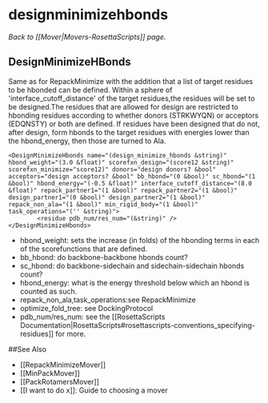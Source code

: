 # designminimizehbonds
*Back to [[Mover|Movers-RosettaScripts]] page.*
## DesignMinimizeHBonds

Same as for RepackMinimize with the addition that a list of target residues to be hbonded can be defined. Within a sphere of 'interface\_cutoff\_distance' of the target residues,the residues will be set to be designed.The residues that are allowed for design are restricted to hbonding residues according to whether donors (STRKWYQN) or acceptors (EDQNSTY) or both are defined. If residues have been designed that do not, after design, form hbonds to the target residues with energies lower than the hbond\_energy, then those are turned to Ala.

```
<DesignMinimizeHbonds name="(design_minimize_hbonds &string)" hbond_weight="(3.0 &float)" scorefxn_design="(score12 &string)" scorefxn_minimize="score12)" donors="design donors? &bool" acceptors="design acceptors? &bool" bb_hbond="(0 &bool)" sc_hbond="(1 &bool)" hbond_energy="(-0.5 &float)" interface_cutoff_distance="(8.0 &float)" repack_partner1="(1 &bool)" repack_partner2="(1 &bool)" design_partner1="(0 &bool)" design_partner2="(1 &bool)" repack_non_ala="(1 &bool)" min_rigid_body="(1 &bool)" task_operations="('' &string)">
        <residue pdb_num/res_num="(&string)" />
</DesignMinimizeHbonds>
```

-   hbond\_weight: sets the increase (in folds) of the hbonding terms in each of the scorefunctions that are defined.
-   bb\_hbond: do backbone-backbone hbonds count?
-   sc\_hbond: do backbone-sidechain and sidechain-sidechain hbonds count?
-   hbond\_energy: what is the energy threshold below which an hbond is counted as such.
-   repack\_non\_ala,task\_operations:see RepackMinimize
-   optimize\_fold\_tree: see DockingProtocol
-   pdb\_num/res\_num: see the [[RosettaScripts Documentation|RosettaScripts#rosettascripts-conventions_specifying-residues]] for more.


##See Also

* [[RepackMinimizeMover]]
* [[MinPackMover]]
* [[PackRotamersMover]]
* [[I want to do x]]: Guide to choosing a mover